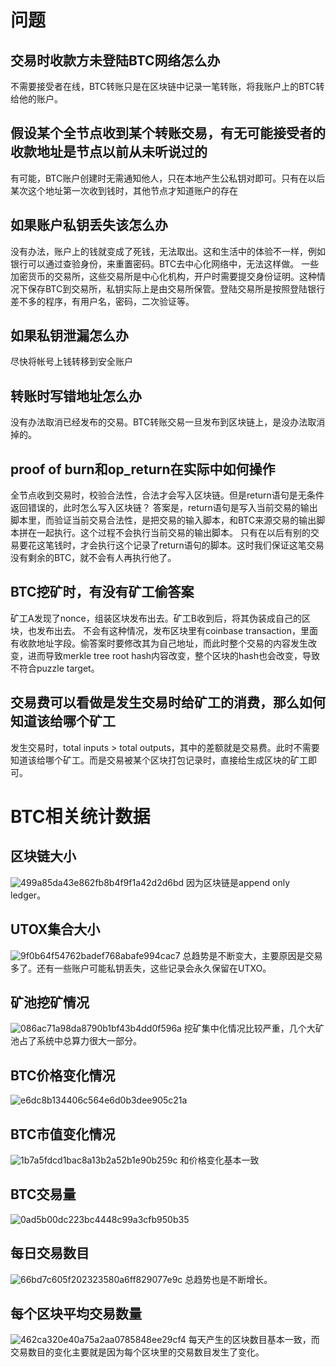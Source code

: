 # 问题
## 交易时收款方未登陆BTC网络怎么办
不需要接受者在线，BTC转账只是在区块链中记录一笔转账，将我账户上的BTC转给他的账户。

## 假设某个全节点收到某个转账交易，有无可能接受者的收款地址是节点以前从未听说过的
有可能，BTC账户创建时无需通知他人，只在本地产生公私钥对即可。只有在以后某次这个地址第一次收到钱时，其他节点才知道账户的存在

## 如果账户私钥丢失该怎么办
没有办法，账户上的钱就变成了死钱，无法取出。这和生活中的体验不一样，例如银行可以通过查验身份，来重置密码。BTC去中心化网络中，无法这样做。
一些加密货币的交易所，这些交易所是中心化机构，开户时需要提交身份证明。这种情况下保存BTC到交易所，私钥实际上是由交易所保管。登陆交易所是按照登陆银行差不多的程序，有用户名，密码，二次验证等。

## 如果私钥泄漏怎么办
尽快将帐号上钱转移到安全账户

## 转账时写错地址怎么办
没有办法取消已经发布的交易。BTC转账交易一旦发布到区块链上，是没办法取消掉的。

## proof of burn和op_return在实际中如何操作
全节点收到交易时，校验合法性，合法才会写入区块链。但是return语句是无条件返回错误的，此时怎么写入区块链？
答案是，return语句是写入当前交易的输出脚本里，而验证当前交易合法性，是把交易的输入脚本，和BTC来源交易的输出脚本拼在一起执行。这个过程不会执行当前交易的输出脚本。
只有在以后有别的交易要花这笔钱时，才会执行这个记录了return语句的脚本。这时我们保证这笔交易没有剩余的BTC，就不会有人再执行他了。

## BTC挖矿时，有没有矿工偷答案
矿工A发现了nonce，组装区块发布出去。矿工B收到后，将其伪装成自己的区块，也发布出去。
不会有这种情况，发布区块里有coinbase transaction，里面有收款地址字段。偷答案时要修改其为自己地址，而此时整个交易的内容发生改变，进而导致merkle tree root hash内容改变，整个区块的hash也会改变，导致不符合puzzle target。

## 交易费可以看做是发生交易时给矿工的消费，那么如何知道该给哪个矿工
发生交易时，total inputs > total outputs，其中的差额就是交易费。此时不需要知道该给哪个矿工。而是交易被某个区块打包记录时，直接给生成区块的矿工即可。

# BTC相关统计数据
## 区块链大小
![499a85da43e862fb8b4f9f1a42d2d6bd](10问答环节和统计数据.resources/DBF2EF42-0A8B-425D-BEB9-71CA84C5BC7D.png)
因为区块链是append only ledger。

## UTOX集合大小
![9f0b64f54762badef768abafe994cac7](10问答环节和统计数据.resources/92129321-6E83-46A1-A3B8-6474804AF992.png)
总趋势是不断变大，主要原因是交易多了。还有一些账户可能私钥丢失，这些记录会永久保留在UTXO。

## 矿池挖矿情况
![086ac71a98da8790b1bf43b4dd0f596a](10问答环节和统计数据.resources/79E8D07A-3DA3-48F0-A8B8-9F1803663F97.png)
挖矿集中化情况比较严重，几个大矿池占了系统中总算力很大一部分。

## BTC价格变化情况
![e6dc8b134406c564e6d0b3dee905c21a](10问答环节和统计数据.resources/493BC8C5-2078-4064-AD1D-EEAE80A2F4DD.png)

## BTC市值变化情况
![1b7a5fdcd1bac8a13b2a52b1e90b259c](10问答环节和统计数据.resources/4769A078-9F2A-427A-808A-84863D0A2CB9.png)
和价格变化基本一致

## BTC交易量
![0ad5b00dc223bc4448c99a3cfb950b35](10问答环节和统计数据.resources/2BBC7EE0-76A5-46D2-9D02-601B4864B3C1.png)

## 每日交易数目
![66bd7c605f202323580a6ff829077e9c](10问答环节和统计数据.resources/3B377833-B4EE-43BD-8113-D481BE99ECE8.png)
总趋势也是不断增长。

## 每个区块平均交易数量
![462ca320e40a75a2aa0785848ee29cf4](10问答环节和统计数据.resources/96F7CEE2-A981-498D-86DB-DBB6DBA3C5B0.png)
每天产生的区块数目基本一致，而交易数目的变化主要就是因为每个区块里的交易数目发生了变化。